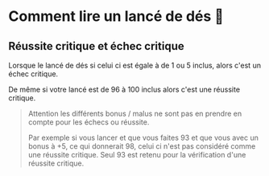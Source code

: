 # Comment lire un lancé de dés 🎲

## Réussite critique et échec critique

Lorsque le lancé de dés si celui ci est égale à de 1 ou 5 inclus, alors c'est un échec critique.

De même si votre lancé est de 96 à 100 inclus alors c'est une réussite critique.

> Attention les différents bonus / malus ne sont pas en prendre en compte pour les échecs ou réussite.
>
> Par exemple si vous lancer et que vous faites 93 et que vous avec un bonus à +5, ce qui donnerait 98,
> celui ci n'est pas considéré comme une réussite critique.
> Seul 93 est retenu pour la vérification d'une réussite critique.
